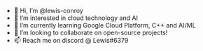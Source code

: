 - 👋 Hi, I’m @lewis-conroy
- 👀 I’m interested in cloud technology and AI
- 🌱 I’m currently learning Google Cloud Platform, C++ and AI/ML
- 💞️ I’m looking to collaborate on open-source projects!
- 📫 Reach me on discord @ Lewis#6379

<!---
lewis-conroy/lewis-conroy is a ✨ special ✨ repository because its `README.md` (this file) appears on your GitHub profile.
You can click the Preview link to take a look at your changes.
--->
